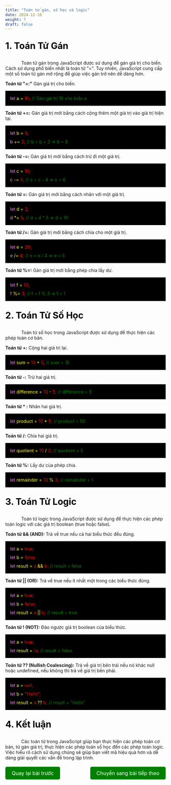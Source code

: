 ```yaml
---
title: "Toán tử gán, số học và logic"
date: 2024-12-16
weight: 7
draft: false
---
```

<p style="font-size: 2em; font-weight: bold; color: black;">1. Toán Tử Gán
<p style="text-indent: 50px;">Toán tử gán trong JavaScript được sử dụng để gán giá trị cho biến. Cách sử dụng phổ biến nhất là toán tử "=". Tuy nhiên, JavaScript cung cấp một số toán tử gán mở rộng để giúp việc gán trở nên dễ dàng hơn.

**Toán tử "=:"** Gán giá trị cho biến.
<div style="display: flex; flex-direction: column; align-items: flex-start; background-color: black; padding: 10px;">
    <p style="background-color: black; color: violet; display: block; margin: 0; padding: 5px;">let <span style="color: yellow;">a = <span style="color: red;">10;</span></span> <span style="color: green;">// Gán giá trị 10 cho biến a</span></p>
</div>

**Toán tử +=:** Gán giá trị mới bằng cách cộng thêm một giá trị vào giá trị hiện tại.


<div style="display: flex; flex-direction: column; align-items: flex-start; background-color: black; padding: 10px;">
    <p style="background-color: black; color: violet; display: block; margin: 0; padding: 5px;">let <span style="color: yellow;">b = <span style="color: red;">5;</span></span></p>
    <p style="background-color: black; color: violet; display: block; margin: 0; padding: 5px;">b <span style="color: yellow;">+=</span> <span style="color: red;">3;</span><span style="color: green;"> // b = b + 3 => b = 8</span></p>
</div>

**Toán tử -=:** Gán giá trị mới bằng cách trừ đi một giá trị.

<div style="display: flex; flex-direction: column; align-items: flex-start; background-color: black; padding: 10px;">
    <p style="background-color: black; color: violet; display: block; margin: 0; padding: 5px;">let <span style="color: yellow;">c = <span style="color: red;">10;</span></span></p>
    <p style="background-color: black; color: violet; display: block; margin: 0; padding: 5px;">c <span style="color: yellow;">-=</span> <span style="color: red;">4;</span> <span style="color: green;">// c = c - 4 =&gt; c = 6</span></p>
</div>

**Toán tử =:** Gán giá trị mới bằng cách nhân với một giá trị.

<div style="display: flex; flex-direction: column; align-items: flex-start; background-color: black; padding: 10px;">
    <p style="background-color: black; color: violet; display: block; margin: 0; padding: 5px;">let <span style="color: yellow;">d = <span style="color: red;">2;</span></span></p>
    <p style="background-color: black; color: violet; display: block; margin: 0; padding: 5px;">d <span style="color: yellow;">*=</span><span style="color: red;"> 5;</span> <span style="color: green;">// d = d * 5 => d = 10</span></p>
</div>

**Toán tử /=:** Gán giá trị mới bằng cách chia cho một giá trị.
<div style="display: flex; flex-direction: column; align-items: flex-start; background-color: black; padding: 10px;">
    <p style="background-color: black; color: violet; display: block; margin: 0; padding: 5px;">let <span style="color: yellow;">e = <span style="color: red;">20;</span></span></p>
    <p style="background-color: black; color: violet; display: block; margin: 0; padding: 5px;">e <span style="color: yellow;">/=</span> <span style="color: red;">4;</span><span style="color: green;"> // e = e / 4 => e = 5</span></p>
</div>

**Toán tử %=:** Gán giá trị mới bằng phép chia lấy dư.

<div style="display: flex; flex-direction: column; align-items: flex-start; background-color: black; padding: 10px;">
    <p style="background-color: black; color: violet; display: block; margin: 0; padding: 5px;">let <span style="color: yellow;">f = <span style="color: red;">10;</span></span></p>
    <p style="background-color: black; color: violet; display: block; margin: 0; padding: 5px;">f <span style="color: yellow;">%=</span> <span style="color: red;">3;</span><span style="color: green;"> // f = f % 3 => f = 1</span></p>
</div>
<p style="font-size: 2em; font-weight: bold; color: black;">2. Toán Tử Số Học
<p style="text-indent: 50px;">Toán tử số học trong JavaScript được sử dụng để thực hiện các phép toán cơ bản.

**Toán tử +:** Cộng hai giá trị lại.

<div style="display: flex; flex-direction: column; align-items: flex-start; background-color: black; padding: 10px;">
    <p style="background-color: black; color: violet; display: block; margin: 0; padding: 5px;">let <span style="color: yellow;">sum = <span style="color: red;">10 <span style="color: yellow;">+</span> 5;</span></span><span style="color: green;"> // sum = 15</span></p>
</div>

**Toán tử -:** Trừ hai giá trị.

<div style="display: flex; flex-direction: column; align-items: flex-start; background-color: black; padding: 10px;">
    <p style="background-color: black; color: violet; display: block; margin: 0; padding: 5px;">let <span style="color: yellow;">difference = <span style="color: red;">10 <span style="color: yellow;">-</span> 5;</span></span><span style="color: green;"> // difference = 5</span></p>
</div>

**Toán tử * :** Nhân hai giá trị.
<div style="display: flex; flex-direction: column; align-items: flex-start; background-color: black; padding: 10px;">
    <p style="background-color: black; color: violet; display: block; margin: 0; padding: 5px;">let <span style="color: yellow;">product = <span style="color: red;">10 <span style="color: yellow;">*</span> 5;</span></span><span style="color: green;"> // product = 50</span></p>
</div>

**Toán tử /:** Chia hai giá trị.
<div style="display: flex; flex-direction: column; align-items: flex-start; background-color: black; padding: 10px;">
    <p style="background-color: black; color: violet; display: block; margin: 0; padding: 5px;">let <span style="color: yellow;">quotient = <span style="color: red;">10 <span style="color: yellow;">/</span> 2;</span></span><span style="color: green;"> // quotient = 5</span></p>
</div>

**Toán tử %:** Lấy dư của phép chia.
<div style="display: flex; flex-direction: column; align-items: flex-start; background-color: black; padding: 10px;">
    <p style="background-color: black; color: violet; display: block; margin: 0; padding: 5px;">let <span style="color: yellow;">remainder = <span style="color: red;">10 <span style="color: yellow;">%</span> 3;</span></span><span style="color: green;"> // remainder = 1</span></p>
</div>
<p style="font-size: 2em; font-weight: bold; color: black;">3. Toán Tử Logic
<p style="text-indent: 50px;">Toán tử logic trong JavaScript được sử dụng để thực hiện các phép toán logic với các giá trị boolean (true hoặc false).

**Toán tử && (AND):** Trả về true nếu cả hai biểu thức đều đúng.
<div style="display: flex; flex-direction: column; align-items: flex-start; background-color: black; padding: 10px;">
    <p style="background-color: black; color: violet; display: block; margin: 0; padding: 5px;">let <span style="color: yellow;">a = <span style="color: red;">true;</span></span></p>
    <p style="background-color: black; color: violet; display: block; margin: 0; padding: 5px;">let <span style="color: yellow;">b = <span style="color: red;">false;</span></span></p>
    <p style="background-color: black; color: violet; display: block; margin: 0; padding: 5px;">let <span style="color: yellow;">result = <span style="color: red;">a <span style="color: yellow;">&&</span> b;</span></span><span style="color: green;"> // result = false</span></p>
</div>

**Toán tử || (OR):** Trả về true nếu ít nhất một trong các biểu thức đúng.
<div style="display: flex; flex-direction: column; align-items: flex-start; background-color: black; padding: 10px;">
    <p style="background-color: black; color: violet; display: block; margin: 0; padding: 5px;">let <span style="color: yellow;">a = <span style="color: red;">true;</span></span></p>
    <p style="background-color: black; color: violet; display: block; margin: 0; padding: 5px;">let <span style="color: yellow;">b = <span style="color: red;">false;</span></span></p>
    <p style="background-color: black; color: violet; display: block; margin: 0; padding: 5px;">let <span style="color: yellow;">result = <span style="color: red;">a <span style="color: yellow;">||</span> b;</span></span> <span style="color: green;">// result = true</span></p>
</div>

**Toán tử ! (NOT):** Đảo ngược giá trị boolean của biểu thức.
<div style="display: flex; flex-direction: column; align-items: flex-start; background-color: black; padding: 10px;">
    <p style="background-color: black; color: violet; display: block; margin: 0; padding: 5px;">let <span style="color: yellow;">a = <span style="color: red;">true;</span></span></p>
    <p style="background-color: black; color: violet; display: block; margin: 0; padding: 5px;">let <span style="color: yellow;">result = <span style="color: red;">!a;</span></span> <span style="color: green;">// result = false</span></p>
</div>

**Toán tử ?? (Nullish Coalescing):** Trả về giá trị bên trái nếu nó khác null hoặc undefined, nếu không thì trả về giá trị bên phải.
<div style="display: flex; flex-direction: column; align-items: flex-start; background-color: black; padding: 10px;">
    <p style="background-color: black; color: violet; display: block; margin: 0; padding: 5px;">let <span style="color: yellow;">a = <span style="color: red;">null;</span></span></p>
    <p style="background-color: black; color: violet; display: block; margin: 0; padding: 5px;">let <span style="color: yellow;">b = <span style="color: red;">"Hello";</span></span></p>
    <p style="background-color: black; color: violet; display: block; margin: 0; padding: 5px;">let <span style="color: yellow;">result = <span style="color: red;">a <span style="color: yellow;">??</span> b;</span></span><span style="color: green;"> // result = "Hello"</span></p>
</div>
<p style="font-size: 2em; font-weight: bold; color: black;">4. Kết luận
<p style="text-indent: 50px;">Các toán tử trong JavaScript giúp bạn thực hiện các phép toán cơ bản, từ gán giá trị, thực hiện các phép toán số học đến các phép toán logic. Việc hiểu rõ cách sử dụng chúng sẽ giúp bạn viết mã hiệu quả hơn và dễ dàng giải quyết các vấn đề trong lập trình.

<div style="display: flex; justify-content: space-between; align-items: center; margin: 20px 0;">
  <a href="http://localhost:1313/dinhtanplinh03/dinhtanplinh03.github.io.git/posts/posts6/" style="display: inline-block; padding: 10px 20px; background-color: green; color: white; text-decoration: none; border-radius: 5px; font-size: 16px;">Quay lại bài trước</a>
  <a href="http://localhost:1313/dinhtanplinh03/dinhtanplinh03.github.io.git/posts/posts8/" style="display: inline-block; padding: 10px 20px; background-color: green; color: white; text-decoration: none; border-radius: 5px; font-size: 16px;">Chuyển sang bài tiếp theo</a>
</div>